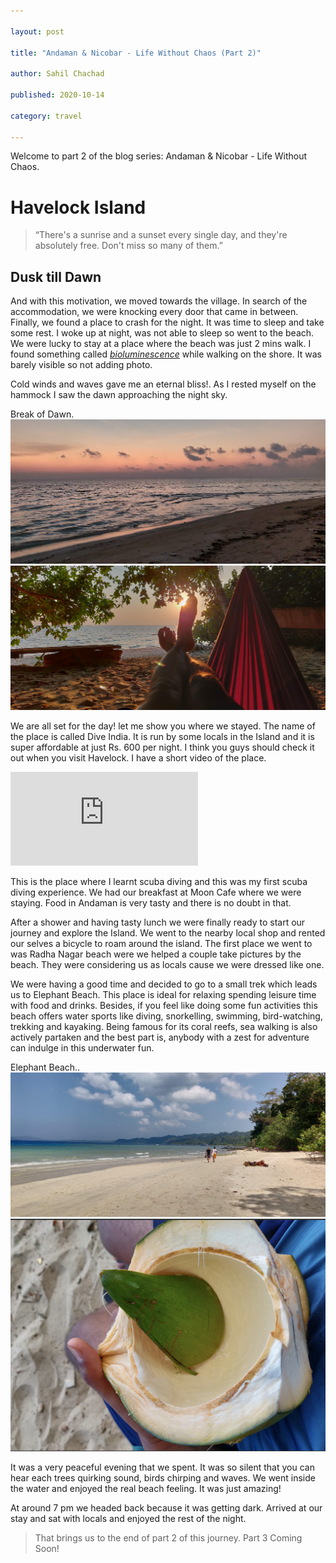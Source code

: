 ```yaml
---

layout: post

title: "Andaman & Nicobar - Life Without Chaos (Part 2)"

author: Sahil Chachad

published: 2020-10-14

category: travel

---
```


Welcome to part 2 of the blog series:  Andaman & Nicobar - Life Without Chaos.

# Havelock Island

> “There's a sunrise and a sunset every single day, and they're absolutely free. Don't miss so many of them.”

## Dusk till Dawn

And with this motivation, we moved towards the village. In search of the accommodation, we were knocking every door that came in between.
Finally, we found a place to crash for the night. It was time to sleep and take some rest. I woke up at night, was not able to sleep so went to the beach. We were lucky to stay at a place where the beach was just 2 mins walk. I found something called *[bioluminescence](https://en.wikipedia.org/wiki/Bioluminescence)* while walking on the shore. It was barely visible so not adding photo.

Cold winds and waves gave me an eternal bliss!. As I rested myself on the hammock I saw the dawn approaching the night sky.

<span  class="marginnote">
Break of Dawn.
</span>

<img  src='/assets/images/travel/andaman/break-of-dawn.jpg'>
<img  src='/assets/images/travel/andaman/the-hammock.jpg'>

We are all set for the day! let me show you where we stayed. The name of the place is called Dive India. It is run by some locals in the Island and it is super affordable at just Rs. 600 per night. I think you guys should check it out when you visit Havelock. I have a short video of the place.

<div  class="iframe-container">
<iframe  class="responsive-iframe"  src="https://www.youtube.com/embed/yptmgVeKQHo"  allow="accelerometer; autoplay; clipboard-write; encrypted-media; gyroscope; picture-in-picture"  allowfullscreen  frameborder="0">
</iframe>
</div>

This is the place where I learnt scuba diving and this was my first scuba diving experience.
We had our breakfast at Moon Cafe where we were staying. Food in Andaman is very tasty and there is no doubt in that.

After a shower and having tasty lunch we were finally ready to start our journey and explore the Island. We went to the nearby local shop and rented our selves a bicycle to roam around the island. The first place we went to was Radha Nagar beach were we helped a couple take pictures by the beach. They were considering us as locals cause we were dressed like one.

We were having a good time and decided to go to a small trek which leads us to Elephant Beach. This place is ideal for relaxing spending leisure time with food and drinks. Besides, if you feel like doing some fun activities this beach offers water sports like diving, snorkelling, swimming, bird-watching, trekking and kayaking. Being famous for its coral reefs, sea walking is also actively partaken and the best part is, anybody with a zest for adventure can indulge in this underwater fun.

<span  class="marginnote">
Elephant Beach..
</span>

<img  src='/assets/images/travel/andaman/elephant-beach.jpg'>

<img  src='/assets/images/travel/andaman/coconut.jpg'>

It was a very peaceful evening that we spent. It was so silent that you can hear each trees quirking sound, birds chirping and waves. We went inside the water and enjoyed the real beach feeling. It was just amazing!

At around 7 pm we headed back because it was getting dark. Arrived at our stay and sat with locals and enjoyed the rest of the night.


> That brings us to the end of part 2 of this journey. Part 3 Coming Soon!